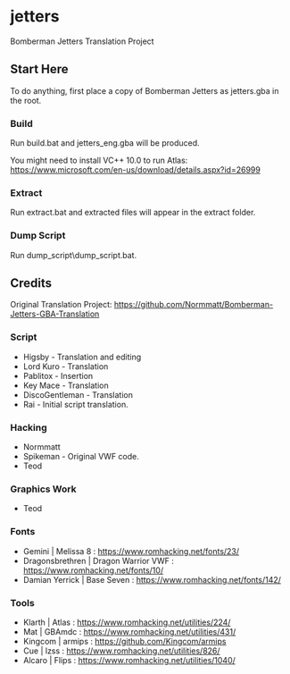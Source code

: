 # jetters
Bomberman Jetters Translation Project

## Start Here
To do anything, first place a copy of Bomberman Jetters as jetters.gba in the root.

### Build
Run build.bat and jetters_eng.gba will be produced.

You might need to install VC++ 10.0 to run Atlas: https://www.microsoft.com/en-us/download/details.aspx?id=26999

### Extract
Run extract.bat and extracted files will appear in the extract folder.

### Dump Script
Run dump_script\dump_script.bat.

## Credits
Original Translation Project: https://github.com/Normmatt/Bomberman-Jetters-GBA-Translation

### Script
* Higsby - Translation and editing
* Lord Kuro - Translation
* Pablitox - Insertion
* Key Mace - Translation
* DiscoGentleman - Translation
* Rai - Initial script translation.

### Hacking
* Normmatt
* Spikeman - Original VWF code.
* Teod

### Graphics Work
* Teod

### Fonts
* Gemini | Melissa 8 : https://www.romhacking.net/fonts/23/
* Dragonsbrethren | Dragon Warrior VWF : https://www.romhacking.net/fonts/10/
* Damian Yerrick | Base Seven : https://www.romhacking.net/fonts/142/


### Tools
* Klarth | Atlas : https://www.romhacking.net/utilities/224/
* Mat | GBAmdc : https://www.romhacking.net/utilities/431/
* Kingcom | armips : https://github.com/Kingcom/armips
* Cue | lzss : https://www.romhacking.net/utilities/826/
* Alcaro | Flips : https://www.romhacking.net/utilities/1040/
